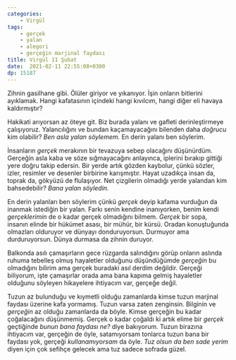 ```yaml
---
categories: 
    - Virgül
tags: 
    - gerçek
    - yalan
    - alegori
    - gerçeğin marjinal faydası
title: Virgül 11 Şubat
date:  2021-02-11 22:55:08+0300
dp: 15187
---
```


Zihnin gasilhane gibi. Ölüler giriyor ve yıkanıyor. İşin onların bitlerini ayıklamak. Hangi kafatasının içindeki hangi kıvılcım, hangi diğer eli havaya kaldırmıştır? 

Hakikati arıyorsan az öteye git. Biz burada yalanı ve gafleti derinleştirmeye çalışıyoruz. Yalancılığını ve bundan kaçamayacağını bilenden daha *doğrucu* kim olabilir? *Ben asla yalan söylemem.* En derin yalanı ben söylerim. 

İnsanların *gerçek* merakının bir tevazuya sebep olacağını düşünürdüm. Gerçeğin asla kaba ve söze sığmayacağını anlayınca, iplerini bırakıp gittiği yere doğru takip edersin. Bir yerde artık gözden kaybolur, çünkü sözler, izler, resimler ve desenler birbirine karışmıştır. Hayat uzadıkça insan da, toprak da, gökyüzü de flulaşıyor. Net çizgilerin olmadığı yerde yalandan kim bahsedebilir? *Bana yalan söyledin.*

En derin yalanları ben söylerim çünkü *gerçek* deyip kafama vurduğun da inanmak istediğin bir yalan. Farkı senin kendine inanıyorken, benim kendi *gerçeklerimin* de o kadar gerçek olmadığını bilmem. *Gerçek* bir sopa, insanın elinde bir hükümet asası, bir mühür, bir kürsü. Oradan konuştuğunda olmazları olduruyor ve dünyayı donduruyorsun. Durmuyor ama durduruyorsun. Dünya durmasa da zihnin duruyor. 

Balkonda asılı çamaşırların gece rüzgarda salındığını görüp onların aslında ruhuma tebelleş olmuş hayaletler olduğunu düşündüğümde *gerçeğin* bu olmadığını bilirim ama gerçek buradaki asıl derdim değildir. Gerçeği biliyorum, işte çamaşırlar orada ama bana kapıma gelmiş hayaletler olduğunu söyleyen hikayelere ihtiyacım var, gerçeğe değil. 

Tuzun az bulunduğu ve kıymetli olduğu zamanlarda kimse tuzun marjinal faydası üzerine kafa yormamış. Tuzun varsa zaten zenginsin. Bilginin ve *gerçeğin* az olduğu zamanlarda da böyle. Kimse gerçeğin bu kadar çoğalacağını düşünmemiş. Gerçek o kadar çoğaldı ki artık elime bir *gerçek* geçtiğinde *bunun bana faydası ne?* diye bakıyorum. Tuzun birazına ihtiyacım var, gerçeğin de öyle, satamıyorsam tonlarca tuzun bana bir faydası yok, gerçeği *kullanamıyorsam* da öyle. *Tuz olsun da ben sade yerim* diyen için çok sefihçe gelecek ama tuz sadece sofrada güzel. 


